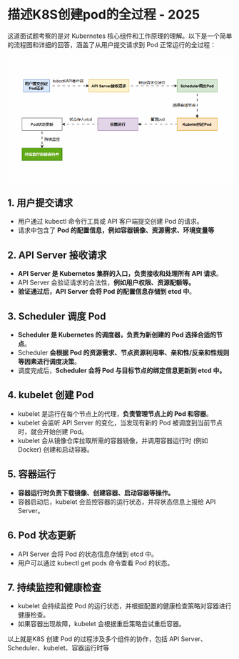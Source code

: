 # 描述K8S创建pod的全过程 - 2025

这道面试题考察的是对 Kubernetes 核心组件和工作原理的理解。以下是一个简单的流程图和详细的回答，涵盖了从用户提交请求到 Pod 正常运行的全过程：

![Alt Image Text](images/adv/adv163_1_1.gif "Body image")

## 1. 用户提交请求

* 用户通过 kubectl 命令行工具或 API 客户端提交创建 Pod 的请求。
* 请求中包含了 **Pod 的配置信息，例如容器镜像、资源需求、环境变量等**

## 2. API Server 接收请求

* **API Server 是 Kubernetes 集群的入口，负责接收和处理所有 API 请求**。
* API Server 会验证请求的合法性，**例如用户权限、资源配额等。**
* **验证通过后，API Server 会将 Pod 的配置信息存储到 etcd 中**。

## 3. Scheduler 调度 Pod

* **Scheduler 是 Kubernetes 的调度器，负责为新创建的 Pod 选择合适的节点**。
* Scheduler **会根据 Pod 的资源需求、节点资源利用率、亲和性/反亲和性规则等因素进行调度决策**。
* 调度完成后，**Scheduler 会将 Pod 与目标节点的绑定信息更新到 etcd 中。**


## 4. kubelet 创建 Pod

* kubelet 是运行在每个节点上的代理，**负责管理节点上的 Pod 和容器**。
* kubelet 会监听 API Server 的变化，当发现有新的 Pod 被调度到当前节点时，就会开始创建 Pod。
* kubelet 会从镜像仓库拉取所需的容器镜像，并调用容器运行时 (例如 Docker) 创建和启动容器。

## 5. 容器运行

* **容器运行时负责下载镜像、创建容器、启动容器等操作。**
* 容器启动后，kubelet 会监控容器的运行状态，并将状态信息上报给 API Server。

## 6. Pod 状态更新

* API Server 会将 Pod 的状态信息存储到 etcd 中。
* 用户可以通过 kubectl get pods 命令查看 Pod 的状态。

## 7. 持续监控和健康检查

* kubelet 会持续监控 Pod 的运行状态，并根据配置的健康检查策略对容器进行健康检查。
* 如果容器出现故障，kubelet 会根据重启策略尝试重启容器。

以上就是K8S 创建 Pod 的过程涉及多个组件的协作，包括 API Server、Scheduler、kubelet、容器运行时等
